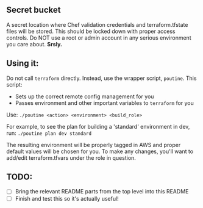 ## Secret bucket
A secret location where Chef validation credentials and terraform.tfstate files
will be stored. This should be locked down with proper access controls. Do NOT
use a root or admin account in any serious environment you care about. **Srsly.**

## Using it:
Do not call `terraform` directly. Instead, use the wrapper script, `poutine`.
This script:
- Sets up the correct remote config management for you
- Passes environment and other important variables to `terraform` for you

Use:
`./poutine <action> <environment> <build_role>`

For example, to see the plan for building a 'standard' environment in dev, run:
`./poutine plan dev standard`

The resulting environment will be properly tagged in AWS and proper default
values will be chosen for you. To make any changes, you'll want to add/edit
terraform.tfvars under the role in question.

## TODO:
- [ ] Bring the relevant README parts from the top level into this README
- [ ] Finish and test this so it's actually useful!
